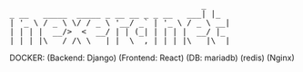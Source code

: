 <pre>
                                        _
_ __   _____  _____ _ __ __ _ _ __   ___| |_
| '_ \ / _ \ \/ / _ \ '__/ _` | '_ \ / _ \ __|
| | | |  __/>  <  __/ | | (_| | | | |  __/ |_
|_| |_|\___/_/\_\___|_|  \__,_|_| |_|\___|\__|
</pre>
DOCKER:
  (Backend: Django)
  (Frontend: React)
  (DB: mariadb)
  (redis)
  (Nginx)
